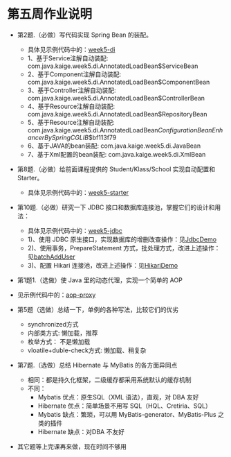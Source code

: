 # 第五周作业说明

* 第2题.（必做）写代码实现 Spring Bean 的装配。
  * 具体见示例代码中的：[week5-di](.\week5-di\src\main\java\com\java\kaige\week5\di\Test.java)
  * 1、基于Service注解自动装配: com.java.kaige.week5.di.AnnotatedLoadBean$ServiceBean
  * 2、基于Component注解自动装配: com.java.kaige.week5.di.AnnotatedLoadBean$ComponentBean
  * 3、基于Controller注解自动装配: com.java.kaige.week5.di.AnnotatedLoadBean$ControllerBean
  * 4、基于Resource注解自动装配: com.java.kaige.week5.di.AnnotatedLoadBean$RepositoryBean
  * 5、基于Resource注解自动装配: com.java.kaige.week5.di.AnnotatedLoadBean$ConfigurationBean$$EnhancerBySpringCGLIB$$bf113f79
  * 6、基于JAVA的bean装配: com.java.kaige.week5.di.JavaBean
  * 7、基于Xml配置的bean装配: com.java.kaige.week5.di.XmlBean
    

* 第8题.（必做）给前面课程提供的 Student/Klass/School 实现自动配置和 Starter。
    * 具体见示例代码中的：[week5-starter](.\week5-stater\src\test\java\com\java\kaige\week5\stater\SpringBootStarterTest.java)
        
  
* 第10题.（必做）研究一下 JDBC 接口和数据库连接池，掌握它们的设计和用法：
  * 具体见示例代码中的：[week5-jdbc](.\week5-jdbc\src\main\java\com\java\kaige\week5\jdbc\JdbcDemo.java)
  * 1)、使用 JDBC 原生接口，实现数据库的增删改查操作：见[JdbcDemo](.\week5-jdbc\src\main\java\com\java\kaige\week5\jdbc\JdbcDemo.java)
  * 2)、使用事务，PrepareStatement 方式，批处理方式，改进上述操作：见[batchAddUser](.\week5-jdbc\src\main\java\com\java\kaige\week5\jdbc\JdbcDemo.java)
  * 3)、配置 Hikari 连接池，改进上述操作：见[HikariDemo](.\week5-jdbc\src\main\java\com\java\kaige\week5\jdbc\HikariDemo.java)
           
* 第1题1.（选做）使 Java 里的动态代理，实现一个简单的 AOP
* 见示例代码中的：[aop-proxy](.\week5-di\src\main\java\com\java\kaige\week5\aop\proxy\ProxyFactory.java)

* 第5题（选做）总结一下，单例的各种写法，比较它们的优劣
  * synchronized方式  
  * 内部类方式: 懒加载，推荐
  * 枚举方式： 不是懒加载
  * vloatile+duble-check方式: 懒加载、稍复杂 
  
* 第7题.（选做）总结 Hibernate 与 MyBatis 的各方面异同点
  * 相同：都是持久化框架，二级缓存都采用系统默认的缓存机制
  * 不同：
    * Mybatis 优点：原生SQL（XML 语法），直观，对 DBA 友好
    * Hibernate 优点：简单场景不用写 SQL（HQL、Cretiria、SQL）
    * Mybatis 缺点：繁琐，可以用 MyBatis-generator、MyBatis-Plus 之类的插件
    * Hibernate 缺点：对DBA 不友好
  
* 其它题等上完课再来做，现在时间不够用  
